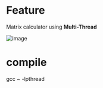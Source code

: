 # Feature
Matrix calculator using **Multi-Thread**

![image](https://user-images.githubusercontent.com/65753502/140733384-f654810a-8020-4082-ab91-2f39e7cc0c11.png)

# compile
gcc ~ -lpthread
